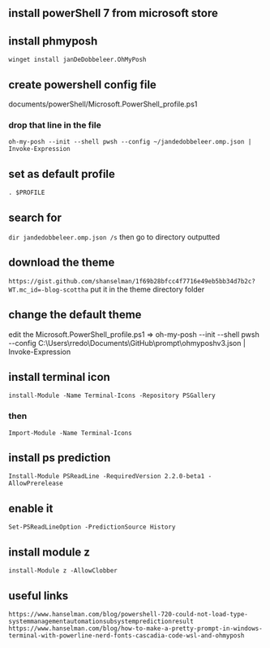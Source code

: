 ## install powerShell 7 from microsoft store
## install phmyposh 
`winget install janDeDobbeleer.OhMyPosh`

## create powershell config file 
documents/powerShell/Microsoft.PowerShell_profile.ps1
### drop that line in the file
``oh-my-posh --init --shell pwsh --config ~/jandedobbeleer.omp.json | Invoke-Expression``
## set as default profile 
`. $PROFILE`
## search for 
``dir jandedobbeleer.omp.json /s``
then go to directory outputted
## download the theme 
`https://gist.github.com/shanselman/1f69b28bfcc4f7716e49eb5bb34d7b2c?WT.mc_id=-blog-scottha`
put it in the theme directory folder
## change the default theme 
edit the Microsoft.PowerShell_profile.ps1 => oh-my-posh --init --shell pwsh --config C:\Users\rredo\Documents\GitHub\prompt\ohmyposhv3.json | Invoke-Expression

## install terminal icon 
`install-Module -Name Terminal-Icons -Repository PSGallery`
### then
`Import-Module -Name Terminal-Icons`
## install ps prediction 
`Install-Module PSReadLine -RequiredVersion 2.2.0-beta1 -AllowPrerelease`
## enable it 
`Set-PSReadLineOption -PredictionSource History`

## install module z 
`install-Module z -AllowClobber`

## useful links
`https://www.hanselman.com/blog/powershell-720-could-not-load-type-systemmanagementautomationsubsystempredictionresult`
`https://www.hanselman.com/blog/how-to-make-a-pretty-prompt-in-windows-terminal-with-powerline-nerd-fonts-cascadia-code-wsl-and-ohmyposh`